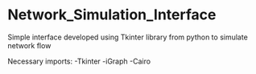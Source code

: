 # Network_Simulation_Interface
Simple interface developed using Tkinter library from python to simulate network flow

Necessary imports:
  -Tkinter
  -iGraph
  -Cairo
